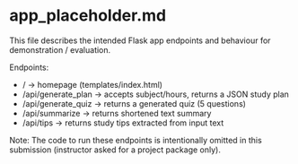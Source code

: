 # app_placeholder.md

This file describes the intended Flask app endpoints and behaviour for demonstration / evaluation.

Endpoints:
- / -> homepage (templates/index.html)
- /api/generate_plan -> accepts subject/hours, returns a JSON study plan
- /api/generate_quiz -> returns a generated quiz (5 questions)
- /api/summarize -> returns shortened text summary
- /api/tips -> returns study tips extracted from input text

Note: The code to run these endpoints is intentionally omitted in this submission (instructor asked for a project package only).
